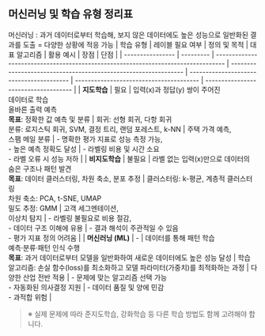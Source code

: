 ## 머신러닝 및 학습 유형 정리표
머신러닝 : 과거 데이터로부터 학습해, 보지 않은 데이터에도 높은 성능으로 일반화된 결과를 도출 = 다양한 상황에 적응 가능
| 학습 유형         | 레이블 필요 여부 | 정의 및 목적                                                                           | 대표 알고리즘                                                         | 활용 예시                | 장점                                      | 단점                                   |
| ---------------- | --------- | --------------------------------------------------------------------------------- | --------------------------------------------------------------- | ---------------------------------------- | --------------------------------------- | ------------------------------------ |
| **지도학습**      | 필요        | 입력(x)과 정답(y) 쌍이 주어진 <br>데이터로 학습<br>올바른 출력 예측<br>**목표**: 정확한 값 예측 및 분류                 | 회귀: 선형 회귀, 다항 회귀<br>분류: 로지스틱 회귀, SVM, 결정 트리, 랜덤 포레스트, k-NN      | 주택 가격 예측,<br>스팸 메일 분류 | - 명확한 평가 지표로 성능 측정 가능,<br>- 높은 예측 정확도 달성 | - 라벨링 비용 및 시간 소요<br>- 라벨 오류 시 성능 저하  |
| **비지도학습**     | 불필요       | 라벨 없는 입력(x)만으로 데이터의 숨은 구조나 패턴 발견<br>**목표**: 데이터 클러스터링, 차원 축소, 분포 추정               | 클러스터링: k-평균, 계층적 클러스터링<br>차원 축소: PCA, t-SNE, UMAP<br>밀도 추정: GMM | 고객 세그멘테이션,<br>이상치 탐지  | - 라벨링 불필요로 비용 절감,<br>- 데이터 구조 이해에 유용     | - 결과 해석이 주관적일 수 있음<br>- 평가 지표 정의 어려움 |
| **머신러닝 (ML)** | -         | 데이터를 통해 패턴 학습<br>예측·분류·패턴 인식 수행<br>**목표**: 과거 데이터로부터 모델을 일반화하여 새로운 데이터에도 높은 성능 달성 | 학습 알고리즘: 손실 함수(loss)를 최소화하고 모델 파라미터(가중치)를 최적화하는 과정                                                               | 다양한 산업 전반 적용         | - 문제에 맞는 알고리즘 선택 가능<br>- 자동화된 의사결정 지원   | - 데이터 품질 및 양에 민감<br>- 과적합 위험         |

> ※ 실제 문제에 따라 준지도학습, 강화학습 등 다른 학습 방법도 함께 고려해야 합니다.
